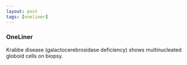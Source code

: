 ```yaml
---
layout: post
tags: [oneliner]
---
```



### OneLiner

Krabbe disease (galactocerebrosidase deficiency) shows multinucleated globoid cells on biopsy.
